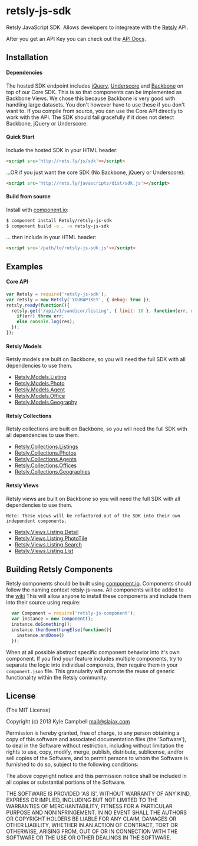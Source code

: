 
# retsly-js-sdk

  Retsly JavaScript SDK. Allows developers to integreate with the [Retsly](http://rets.ly) API.

  After you get an API Key you can check out the [API Docs](http://rets.ly/docs).

## Installation

#### Dependencies

  The hosted SDK endpoint includes [jQuery](https://github.com/jquery/jquery), 
  [Underscore](https://github.com/documentcloud/underscore/) and [Backbone](https://github.com/documentcloud/backbone)
  on top of our Core SDK. This is so that components can be implemented as Backbone Views. We chose this because Backbone 
  is very good with handling large datasets. You don't however have to use these if you don't want to. If you 
  compile from source, you can use the Core API directly to work with the API. The SDK should fail gracefully if 
  it does not detect Backbone, jQuery or Underscore.

#### Quick Start

  Include the hosted SDK in your HTML header: 

  ```html
<script src='http://rets.ly/js/sdk'></script>
  ```

  ...OR if you just want the core SDK (No Backbone, jQuery or Underscore):

  ```html
<script src='http://rets.ly/javascripts/dist/sdk.js'></script>
  ```

#### Build from source

  Install with [component.io](https://github.com/component/component):

  ```bash
  $ component install Retsly/retsly-js-sdk
  $ component build -o . -n retsly-js-sdk
  ```

  ... then include in your HTML header:

  ```html
<script src='/path/to/retsly-js-sdk.js'></script>
  ```

## Examples

#### Core API

  ```javascript
  var Retsly = require('retsly-js-sdk');
  var retsly = new Retsly('YOURAPIKEY', { debug: true });
  retsly.ready(function(){
    retsly.get('/api/v1/sandicor/listing', { limit: 10 }, function(err, res) {
      if(err) throw err;
      else console.log(res);
    });
  });
  ```

#### Retsly Models

  Retsly models are built on Backbone, so you will need the full SDK with all dependencies to use them.

  - [Retsly.Models.Listing](https://github.com/Retsly/retsly-js-sdk/blob/master/index.js#L282)
  - [Retsly.Models.Photo](https://github.com/Retsly/retsly-js-sdk/blob/master/index.js#L317)
  - [Retsly.Models.Agent](https://github.com/Retsly/retsly-js-sdk/blob/master/index.js#L336)
  - [Retsly.Models.Office](https://github.com/Retsly/retsly-js-sdk/blob/master/index.js#L352)
  - [Retsly.Models.Geography](https://github.com/Retsly/retsly-js-sdk/blob/master/index.js#L368)

#### Retsly Collections

  Retsly collections are built on Backbone, so you will need the full SDK with all dependencies to use them.

  - [Retsly.Collections.Listings](https://github.com/Retsly/retsly-js-sdk/blob/master/index.js#L390)
  - [Retsly.Collections.Photos](https://github.com/Retsly/retsly-js-sdk/blob/master/index.js#L415)
  - [Retsly.Collections.Agents](https://github.com/Retsly/retsly-js-sdk/blob/master/index.js#L440)
  - [Retsly.Collections.Offices](https://github.com/Retsly/retsly-js-sdk/blob/master/index.js#L457)
  - [Retsly.Collections.Geographies](https://github.com/Retsly/retsly-js-sdk/blob/master/index.js#L474)

#### Retsly Views

  Retsly views are built on Backbone so you will need the full SDK with all dependencies to use them.

  `Note: These views will be refactored out of the SDK into their own independent components.`

  - [Retsly.Views.Listing.Detail](https://github.com/Retsly/retsly-js-sdk/blob/master/index.js#L506)
  - [Retsly.Views.Listing.PhotoTile](https://github.com/Retsly/retsly-js-sdk/blob/master/index.js#L553)
  - [Retsly.Views.Listing.Search](https://github.com/Retsly/retsly-js-sdk/blob/master/index.js#L604)
  - [Retsly.Views.Listing.List](https://github.com/Retsly/retsly-js-sdk/blob/master/index.js#L634)


## Building Retsly Components

  Retsly components should be built using [component.io](https://github.com/component/component).
  Components should follow the naming context retsly-js-`name`. All components will be added to the [wiki](#)
  This will allow anyone to install these components and include them into their source using require:

  ```javascript
    var Component = require('retsly-js-component');
    var instance = new Component();
    instance.doSomething();
    instance.thenSomethingElse(function(){
      instance.andDone()
    });
  ```

  When at all possible abstract specific component behavior into it's own component. If you find your feature
  includes multiple components, try to separate the logic into individual componets, then require them in your
  `component.json` file. This granularity will promote the reuse of generic functionality within the Retsly community.

## License

(The MIT License)

Copyright (c) 2013 Kyle Campbell <mail@slajax.com>

Permission is hereby granted, free of charge, to any person obtaining a copy of this software and associated documentation files (the 'Software'), to deal in the Software without restriction, including without limitation the rights to use, copy, modify, merge, publish, distribute, sublicense, and/or sell copies of the Software, and to permit persons to whom the Software is furnished to do so, subject to the following conditions:

The above copyright notice and this permission notice shall be included in all copies or substantial portions of the Software.

THE SOFTWARE IS PROVIDED 'AS IS', WITHOUT WARRANTY OF ANY KIND, EXPRESS OR IMPLIED, INCLUDING BUT NOT LIMITED TO THE WARRANTIES OF MERCHANTABILITY, FITNESS FOR A PARTICULAR PURPOSE AND NONINFRINGEMENT. IN NO EVENT SHALL THE AUTHORS OR COPYRIGHT HOLDERS BE LIABLE FOR ANY CLAIM, DAMAGES OR OTHER LIABILITY, WHETHER IN AN ACTION OF CONTRACT, TORT OR OTHERWISE, ARISING FROM, OUT OF OR IN CONNECTION WITH THE SOFTWARE OR THE USE OR OTHER DEALINGS IN THE SOFTWARE.
